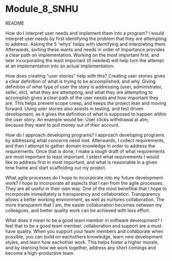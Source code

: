 # Module_8_SNHU
README

How do I interpret user needs and implement them into a program? 
I would interpret user needs by first identifying the problem that they are attempting to address. Asking the 5 'whys' helps with identifying and interpreting them. Afterwards, sorting these wants and needs in order of importance provides a clear path on implementation. Working on the most important first, and later incorporating the least important (if needed) will help turn the attempt at an implementation into an actual implementation.

How does creating “user stories” help with this?
Creating user stories gives a clear definition of what is trying to be accomplished, and why. Giving definition of what type of user the story is addressing (user, administrator, seller, etc), what they are attempting, and what they are attempting to accomplish gives a clear path of the user needs and how important they are. This helps prevent scope creep, and keeps the project lean and moving forward. Using user stories also assists in testing, and test driven development, as it gives the definition of what is supposed to happen within the user story. An example would be: User clicks withdrawal at atm, because they want to pull money out of their account.

How do I approach developing programs?
I approach developing programs by addressing what concerns need met. Afterwards, I collect requirements, and then I attempt to gather domain knowledge in order to address the requirements. Once that is done, I make a rough draft of what requirements are most important to least important. I select what requirements I would like to address first in most important, and what is reasonable in a given time frame and start scaffolding out my project.

What agile processes do I hope to incorporate into my future development work?
I hope to incorporate all aspects that I can from the agile processes. They are all useful in their own way. One of the most benefitial that I hope to incorporate immediately is transparency and collaboration. Transparency allows a better working environment, as well as nurtures collaboration. The more transparent that I am, the easier collaboration becomes netween my colleagues, and better quality work can be achieved with less effort.

What does it mean to be a good team member in software development?
I feel that to be a good team member, collaboration and support are a must have quality. When you support your team members and collaborate when possible, you can build on eachothers knowledge, learn new development styles, and learn how eachother work. This helps foster a higher morale, and by learning how we work together, address any short comings and become a high-productive team.
